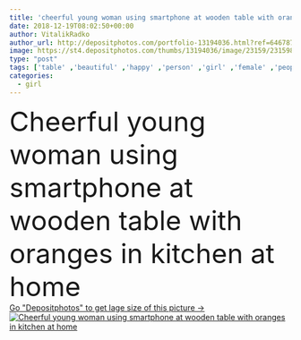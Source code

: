 ```yaml
---
title: 'cheerful young woman using smartphone at wooden table with oranges in kitchen at home'
date: 2018-12-19T08:02:50+00:00
author: VitalikRadko
author_url: http://depositphotos.com/portfolio-13194036.html?ref=64678756
image: https://st4.depositphotos.com/thumbs/13194036/image/23159/231598172/api_thumb_450.jpg?forcejpeg=true
type: "post"
tags: ['table' ,'beautiful' ,'happy' ,'person' ,'girl' ,'female' ,'people' ,'cheerful' ,'fresh' ,'morning' ,'caucasian' ,'smile' ,'healthy' ,'kitchen' ,'fruit' ,'tasty' ,'delicious' ,'european' ,'connection' ,'drink' ,'pretty' ,'home' ,'beverage' ,'woman' ,'communication' ,'electronic' ,'wireless' ,'organic' ,'indoors' ,'using' ,'attractive' ,'apartment' ,'oranges' ,'gadget' ,'tabletop' ,'smartphone' ,'young adult' ,'orange juice' ,'digital device' ]
categories: 
  - girl
---
```

<div aling="center">
            <font size="60"> Cheerful young woman using smartphone at wooden table with oranges in kitchen at home</font>   
</div>
<div>
    <a href='https://depositphotos.com/231598172/stock-photo-cheerful-young-woman-using-smartphone.html?ref=64678756' target=_blank > Go "Depositphotos" to get lage size of this picture ->
        <img href='https://depositphotos.com/231598172/stock-photo-cheerful-young-woman-using-smartphone.html?ref=64678756' src='https://st4.depositphotos.com/13194036/23159/i/950/depositphotos_231598172-stock-photo-cheerful-young-woman-using-smartphone.jpg?forcejpeg=true' alt='Cheerful young woman using smartphone at wooden table with oranges in kitchen at home' >
    </a>
</div>

